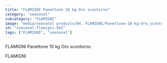 ```yaml
---
title: "FLAMIGNI Panettone 10 kg Oro scontorno"
category: "seasonal"
subcategory: "FLAMIGNI"
image: "media/seasonal products/04. FLAMIGNI/Panettone-10-kg-Oro_scontorno.jpg"
id: "seasonal-flamigni-941"
tags: ["FLAMIGNI", "seasonal"]
---
```


FLAMIGNI Panettone 10 kg Oro scontorno

FLAMIGNI
